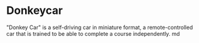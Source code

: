 # Donkeycar
"Donkey Car" is a self-driving car in miniature format, a remote-controlled car that is trained to be able to complete a course independently.
md
